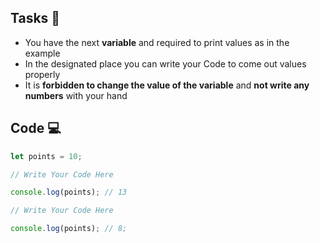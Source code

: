 ## Tasks 🎯

- You have the next **variable** and required to print values as in the example
- In the designated place you can write your Code to come out values properly
- It is **forbidden to change the value of the variable** and **not write any numbers** with your hand

## Code 💻

```js
let points = 10;

// Write Your Code Here

console.log(points); // 13

// Write Your Code Here

console.log(points); // 8;
```
